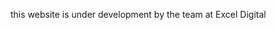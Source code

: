 <p>this website is under development by the team at <a url="http://www.exceldigital.co.nz/" >Excel Digital</a></p>
